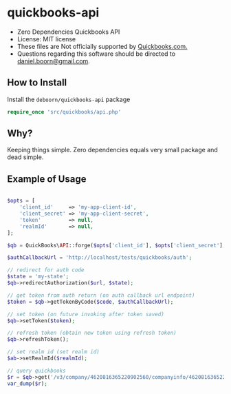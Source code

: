 # quickbooks-api

- Zero Dependencies Quickbooks API
- License: MIT license
- These files are Not officially supported by [Quickbooks.com.](https://quickbooks.intuit.com/)
- Questions regarding this software should be directed to daniel.boorn@gmail.com.

How to Install
---------------

Install the `deboorn/quickbooks-api` package

```php
require_once 'src/quickbooks/api.php'
```

Why?
---------------

Keeping things simple. Zero dependencies equals very small package and dead simple.

Example of Usage
---------------

```php

$opts = [
    'client_id'     => 'my-app-client-id',
    'client_secret' => 'my-app-client-secret',
    'token'         => null,
    'realmId'       => null,
];

$qb = QuickBooks\API::forge($opts['client_id'], $opts['client_secret'], $opts['token'], $opts['realmId'], QuickBooks\API::ENV_SANDBOX);

$authCallbackUrl = 'http://localhost/tests/quickbooks/auth';

// redirect for auth code
$state = 'my-state';
$qb->redirectAuthorization($url, $state);

// get token from auth return (on auth callback url endpoint)
$token = $qb->getTokenByCode($code, $authCallbackUrl);

// set token (on future invoking after token saved)
$qb->setToken($token);

// refresh token (obtain new token using refresh token)
$qb->refreshToken();

// set realm id (set realm id)
$ab->setRealmId($realmId);

// query quickbooks
$r = $qb->get('/v3/company/4620816365220902560/companyinfo/4620816365220902560');
var_dump($r);




```
